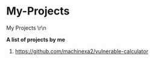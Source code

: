 # My-Projects
My Projects \r\n

**A list of projects by me**
1) https://github.com/machinexa2/vulnerable-calculator
